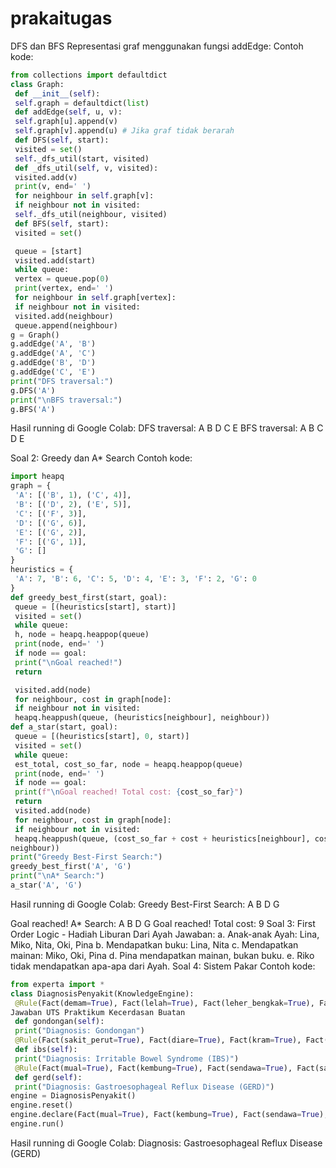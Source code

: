 # prakaitugas


DFS dan BFS
Representasi graf menggunakan fungsi addEdge:
Contoh kode:
```python
from collections import defaultdict
class Graph:
 def __init__(self):
 self.graph = defaultdict(list)
 def addEdge(self, u, v):
 self.graph[u].append(v)
 self.graph[v].append(u) # Jika graf tidak berarah
 def DFS(self, start):
 visited = set()
 self._dfs_util(start, visited)
 def _dfs_util(self, v, visited):
 visited.add(v)
 print(v, end=' ')
 for neighbour in self.graph[v]:
 if neighbour not in visited:
 self._dfs_util(neighbour, visited)
 def BFS(self, start):
 visited = set()

 queue = [start]
 visited.add(start)
 while queue:
 vertex = queue.pop(0)
 print(vertex, end=' ')
 for neighbour in self.graph[vertex]:
 if neighbour not in visited:
 visited.add(neighbour)
 queue.append(neighbour)
g = Graph()
g.addEdge('A', 'B')
g.addEdge('A', 'C')
g.addEdge('B', 'D')
g.addEdge('C', 'E')
print("DFS traversal:")
g.DFS('A')
print("\nBFS traversal:")
g.BFS('A')
```
Hasil running di Google Colab:
DFS traversal:
A B D C E
BFS traversal:
A B C D E

Soal 2: Greedy dan A* Search
Contoh kode:
```python
import heapq
graph = {
 'A': [('B', 1), ('C', 4)],
 'B': [('D', 2), ('E', 5)],
 'C': [('F', 3)],
 'D': [('G', 6)],
 'E': [('G', 2)],
 'F': [('G', 1)],
 'G': []
}
heuristics = {
 'A': 7, 'B': 6, 'C': 5, 'D': 4, 'E': 3, 'F': 2, 'G': 0
}
def greedy_best_first(start, goal):
 queue = [(heuristics[start], start)]
 visited = set()
 while queue:
 h, node = heapq.heappop(queue)
 print(node, end=' ')
 if node == goal:
 print("\nGoal reached!")
 return

 visited.add(node)
 for neighbour, cost in graph[node]:
 if neighbour not in visited:
 heapq.heappush(queue, (heuristics[neighbour], neighbour))
def a_star(start, goal):
 queue = [(heuristics[start], 0, start)]
 visited = set()
 while queue:
 est_total, cost_so_far, node = heapq.heappop(queue)
 print(node, end=' ')
 if node == goal:
 print(f"\nGoal reached! Total cost: {cost_so_far}")
 return
 visited.add(node)
 for neighbour, cost in graph[node]:
 if neighbour not in visited:
 heapq.heappush(queue, (cost_so_far + cost + heuristics[neighbour], cost_so_far + cost,
neighbour))
print("Greedy Best-First Search:")
greedy_best_first('A', 'G')
print("\nA* Search:")
a_star('A', 'G')
```
Hasil running di Google Colab:
Greedy Best-First Search:
A B D G

Goal reached!
A* Search:
A B D G
Goal reached! Total cost: 9
Soal 3: First Order Logic - Hadiah Liburan Dari Ayah
Jawaban:
a. Anak-anak Ayah: Lina, Miko, Nita, Oki, Pina
b. Mendapatkan buku: Lina, Nita
c. Mendapatkan mainan: Miko, Oki, Pina
d. Pina mendapatkan mainan, bukan buku.
e. Riko tidak mendapatkan apa-apa dari Ayah.
Soal 4: Sistem Pakar
Contoh kode:
```python
from experta import *
class DiagnosisPenyakit(KnowledgeEngine):
 @Rule(Fact(demam=True), Fact(lelah=True), Fact(leher_bengkak=True), Fact(mulut_kering=True))
Jawaban UTS Praktikum Kecerdasan Buatan
 def gondongan(self):
 print("Diagnosis: Gondongan")
 @Rule(Fact(sakit_perut=True), Fact(diare=True), Fact(kram=True), Fact(mual=True))
 def ibs(self):
 print("Diagnosis: Irritable Bowel Syndrome (IBS)")
 @Rule(Fact(mual=True), Fact(kembung=True), Fact(sendawa=True), Fact(sakit_tenggorokan=True))
 def gerd(self):
 print("Diagnosis: Gastroesophageal Reflux Disease (GERD)")
engine = DiagnosisPenyakit()
engine.reset()
engine.declare(Fact(mual=True), Fact(kembung=True), Fact(sendawa=True), Fact(sakit_tenggorokan=True))
engine.run()
```
Hasil running di Google Colab:
Diagnosis: Gastroesophageal Reflux Disease (GERD)
